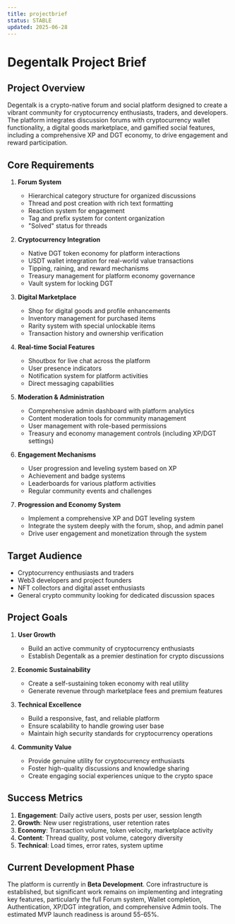 ```yaml
---
title: projectbrief
status: STABLE
updated: 2025-06-28
---
```


# Degentalk Project Brief

## Project Overview

Degentalk is a crypto-native forum and social platform designed to create a vibrant community for cryptocurrency enthusiasts, traders, and developers. The platform integrates discussion forums with cryptocurrency wallet functionality, a digital goods marketplace, and gamified social features, including a comprehensive XP and DGT economy, to drive engagement and reward participation.

## Core Requirements

1.  **Forum System**
    *   Hierarchical category structure for organized discussions
    *   Thread and post creation with rich text formatting
    *   Reaction system for engagement
    *   Tag and prefix system for content organization
    *   "Solved" status for threads

2.  **Cryptocurrency Integration**
    *   Native DGT token economy for platform interactions
    *   USDT wallet integration for real-world value transactions
    *   Tipping, raining, and reward mechanisms
    *   Treasury management for platform economy governance
    *   Vault system for locking DGT

3.  **Digital Marketplace**
    *   Shop for digital goods and profile enhancements
    *   Inventory management for purchased items
    *   Rarity system with special unlockable items
    *   Transaction history and ownership verification

4.  **Real-time Social Features**
    *   Shoutbox for live chat across the platform
    *   User presence indicators
    *   Notification system for platform activities
    *   Direct messaging capabilities

5.  **Moderation & Administration**
    *   Comprehensive admin dashboard with platform analytics
    *   Content moderation tools for community management
    *   User management with role-based permissions
    *   Treasury and economy management controls (including XP/DGT settings)

6.  **Engagement Mechanisms**
    *   User progression and leveling system based on XP
    *   Achievement and badge systems
    *   Leaderboards for various platform activities
    *   Regular community events and challenges

7.  **Progression and Economy System**
    *   Implement a comprehensive XP and DGT leveling system
    *   Integrate the system deeply with the forum, shop, and admin panel
    *   Drive user engagement and monetization through the system

## Target Audience

*   Cryptocurrency enthusiasts and traders
*   Web3 developers and project founders
*   NFT collectors and digital asset enthusiasts
*   General crypto community looking for dedicated discussion spaces

## Project Goals

1.  **User Growth**
    *   Build an active community of cryptocurrency enthusiasts
    *   Establish Degentalk as a premier destination for crypto discussions

2.  **Economic Sustainability**
    *   Create a self-sustaining token economy with real utility
    *   Generate revenue through marketplace fees and premium features

3.  **Technical Excellence**
    *   Build a responsive, fast, and reliable platform
    *   Ensure scalability to handle growing user base
    *   Maintain high security standards for cryptocurrency operations

4.  **Community Value**
    *   Provide genuine utility for cryptocurrency enthusiasts
    *   Foster high-quality discussions and knowledge sharing
    *   Create engaging social experiences unique to the crypto space

## Success Metrics

1.  **Engagement**: Daily active users, posts per user, session length
2.  **Growth**: New user registrations, user retention rates
3.  **Economy**: Transaction volume, token velocity, marketplace activity
4.  **Content**: Thread quality, post volume, category diversity
5.  **Technical**: Load times, error rates, system uptime

## Current Development Phase

The platform is currently in **Beta Development**. Core infrastructure is established, but significant work remains on implementing and integrating key features, particularly the full Forum system, Wallet completion, Authentication, XP/DGT integration, and comprehensive Admin tools. The estimated MVP launch readiness is around 55-65%.
